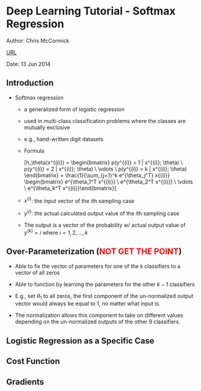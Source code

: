 # Deep Learning Tutorial - Softmax Regression

Author: Chris McCormick

[URL](http://mccormickml.com/2014/06/13/deep-learning-tutorial-softmax-regression/)

Date: 13 Jun 2014


## Introduction

+ Softmax regression
  + a generalized form of logistic regression
  + used in multi-class classification problems where the classes are mutually exclusive
  + e.g., hand-written digit datasets
  + Formula

    \[h_\theta(x^{(i)}) = \begin{bmatrix} p(y^{(i)} = 1 | x^{(i)}; \theta) \\ p(y^{(i)} = 2 | x^{(i)}; \theta) \\ \vdots \\ p(y^{(i)} = k | x^{(i)}; \theta) \end{bmatrix} = \frac{1}{\sum_{j=1}^k e^{\theta_j^T} x{(i)}} \begin{bmatrix} e^{\theta_1^T x^{(i)}} \\ e^{\theta_2^T x^{(i)}} \\ \vdots \\ e^{\theta_k^T x^{(i)}}\end{bmatrix}\]

  + $x^{(i)}$: the input vector of the $i$th sampling case
  + $y^{(i)}$: the actual calculated output value of the $i$th sampling case
  + The output is a vector of the probability w/ actual output value of $y^{(k)} = i$ where $i = 1, 2, \dots, k$


## Over-Parameterization (<span style="color: red;">NOT GET THE POINT</span>)

+ Able to fix the vector of parameters for one of the $k$ classifiers to a vector of all zeros

+ Able to function by learning the parameters for the other $k-1$ classifiers

+ E.g., set $\theta_1$ to all zeros, the first component of the un-normalized output vector would always be equal to 1, no matter what input is.

+ The normalization allows this component to take on different values depending on the un-normalized outputs of the other 9 classifiers.


## Logistic Regression as a Specific Case




## Cost Function




## Gradients






